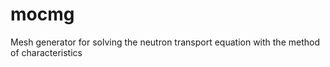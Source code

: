 # mocmg
Mesh generator for solving the neutron transport equation with the method of characteristics
